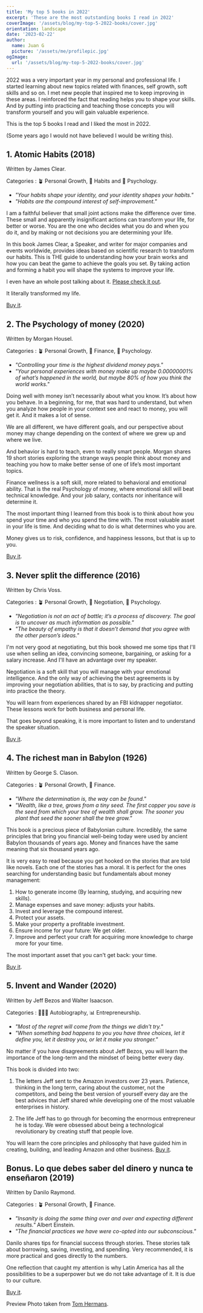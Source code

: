 ```yaml
---
title: 'My top 5 books in 2022'
excerpt: 'These are the most outstanding books I read in 2022'
coverImage: '/assets/blog/my-top-5-2022-books/cover.jpg'
orientation: landscape
date: '2023-02-22'
author:
  name: Juan G
  picture: '/assets/me/profilepic.jpg'
ogImage:
  url: '/assets/blog/my-top-5-2022-books/cover.jpg'
---
```


2022 was a very important year in my personal and professional life. I started learning about new topics related with finances, self growth, soft skills and so on.
I met new people that inspired me to keep improving in these areas.
I reinforced the fact that reading helps you to shape your skills. And by putting into practicing and teaching those concepts you will transform yourself and you will gain valuable experience.

This is the top 5 books I read and I liked the most in 2022.

(Some years ago I would not have believed I would be writing this).

## 1. Atomic Habits (2018)

Written by James Clear.

Categories : 🪴 Personal Growth, 📆 Habits and 🧠 Psychology.

- _"Your habits shape your identity, and your identity shapes your habits."_
- _"Habits are the compound interest of self-improvement."_

I am a faithful believer that small joint actions make the difference over time. These small and apparently insignificant actions can transform your life, for better or worse. You are the one who decides what you do and when you do it, and by making or not decisions you are determining your life.

In this book James Clear, a Speaker, and writer for major companies and events worldwide, provides ideas based on scientific research to transform our habits.
This is THE guide to understanding how your brain works and how you can beat the game to achieve the goals you set.
By taking action and forming a habit you will shape the systems to improve your life.

I even have an whole post talking about it. [Please check it out](https://www.juango.dev/posts/atomic-habits).

It literally transformed my life.

[Buy it](https://jamesclear.com/atomic-habits).

## 2. The Psychology of money (2020)

Written by Morgan Housel.

Categories : 🪴 Personal Growth, 🐷 Finance, 🧠 Psychology.

- _"Controlling your time is the highest dividend money pays."_
- _"Your personal experiences with money make up maybe 0.00000001% of what’s happened in the world, but maybe 80% of how you think the world works."_

Doing well with money isn’t necessarily about what you know. It’s about how you behave. In a beginning, for me, that was hard to understand, but when you analyze how people in your context see and react to money, you will get it. And it makes a lot of sense.

We are all different, we have different goals, and our perspective about money may change depending on the context of where we grew up and where we live.

And behavior is hard to teach, even to really smart people. Morgan shares 19 short stories exploring the strange ways people think about money and teaching you how to make better sense of one of life’s most important topics.

Finance wellness is a soft skill, more related to behavioral and emotional ability. That is the real Psychology of money, where emotional skill will beat technical knowledge. And your job salary, contacts nor inheritance will determine it.

The most important thing I learned from this book is to think about how you spend your time and who you spend the time with. The most valuable asset in your life is time. And deciding what to do is what determines who you are.

Money gives us to risk, confidence, and happiness lessons, but that is up to you.

[Buy it](https://www.amazon.com/Psychology-Money-Timeless-lessons-happiness/dp/0857197681).

## 3. Never split the difference (2016)

Written by Chris Voss.

Categories : 🪴 Personal Growth, 🤝 Negotiation, 🧠 Psychology.

- _"Negotiation is not an act of battle; it’s a process of discovery. The goal is to uncover as much information as possible."_
- _"The beauty of empathy is that it doesn’t demand that you agree with the other person’s ideas."_

I'm not very good at negotiating, but this book showed me some tips that I'll use when selling an idea, convincing someone, bargaining, or asking for a salary increase. And I'll have an advantage over my speaker.

Negotiation is a soft skill that you will manage with your emotional intelligence. And the only way of achieving the best agreements is by improving your negotiation abilities, that is to say, by practicing and putting into practice the theory.

You will learn from experiences shared by an FBI kidnapper negotiator. These lessons work for both business and personal life.

That goes beyond speaking, it is more important to listen and to understand the speaker situation.

[Buy it](https://www.amazon.com/Never-Split-Difference-Negotiating-Depended/dp/0062407805).

## 4. The richest man in Babylon (1926)

Written by George S. Clason.

Categories : 🪴 Personal Growth, 🐷 Finance.

- _"Where the determination is, the way can be found."_
- _"Wealth, like a tree, grows from a tiny seed. The first copper you save is the seed from which your tree of wealth shall grow. The sooner you plant that seed the sooner shall the tree grow."_

This book is a precious piece of Babylonian culture. Incredibly, the same principles that bring you financial well-being today were used by ancient Babylon thousands of years ago. Money and finances have the same meaning that six thousand years ago.

It is very easy to read because you get hooked on the stories that are told like novels. Each one of the stories has a moral. It is perfect for the ones searching for understanding basic but fundamentals about money management:

1. How to generate income (By learning, studying, and acquiring new skills).
2. Manage expenses and save money: adjusts your habits.
3. Invest and leverage the compound interest.
4. Protect your assets.
5. Make your property a profitable investment.
6. Ensure income for your future: We get older.
7. Improve and perfect your craft for acquiring more knowledge to charge more for your time.

The most important asset that you can't get back: your time.

[Buy it](https://www.buscalibre.com.co/libro-the-richest-man-in-babylon-original-1926-edition-libro-en-ingles/9781508524359/p/53644915).

## 5. Invent and Wander (2020)

Written by Jeff Bezos and Walter Isaacson.

Categories : 💆🏻‍♂️ Autobiography, 📊 Entrepreneurship.

- _"Most of the regret will come from the things we didn't try."_
- _"When something bad happens to you you have three choices, let it define you, let it destroy you, or let it make you stronger."_

No matter if you have disagreements about Jeff Bezos, you will learn the importance of the long-term and the mindset of being better every day.

This book is divided into two:

1. The letters Jeff sent to the Amazon investors over 23 years. Patience, thinking in the long term, caring about the customer, not the competitors, and being the best version of yourself every day are the best advices that Jeff shared while developing one of the most valuable enterprises in history.

2. The life Jeff has to go through for becoming the enormous entrepreneur he is today. We were obsessed about being a technological revolutionary by creating stuff that people love.

You will learn the core principles and philosophy that have guided him in creating, building, and leading Amazon and other business.
[Buy it](https://www.amazon.com/-/es/Walter-Isaacson-ebook/dp/B08BCCT6MW).

## Bonus. Lo que debes saber del dinero y nunca te enseñaron (2019)

Written by Danilo Raymond.

Categories : 🪴 Personal Growth, 🐷 Finance.

- _"Insanity is doing the same thing over and over and expecting different results."_ Albert Einstein.
- _"The financial practices we have were co-opted into our subconscious."_

Danilo shares tips for financial success through stories. These stories talk about borrowing, saving, investing, and spending.
Very recommended, it is more practical and goes directly to the numbers.

One reflection that caught my attention is why Latin America has all the possibilities to be a superpower but we do not take advantage of it. It is due to our culture.

[Buy it](https://www.planetadelibros.com.co/libro-lo-que-debes-saber-del-dinero-y-nunca-te-ensenaron-nueva-edicion/352267).

Preview Photo taken from [Tom Hermans](https://unsplash.com/es/fotos/9BoqXzEeQqM?utm_source=unsplash&utm_medium=referral&utm_content=creditCopyText).
